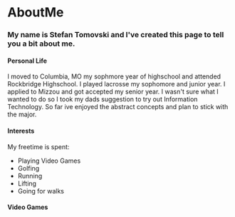 # AboutMe

### My name is Stefan Tomovski and I've created this page to tell you a bit about me.

#### **Personal Life**

I moved to Columbia, MO my sophmore year of highschool and attended Rockbridge Highschool. I played lacrosse my sophomore and junior year. I applied to Mizzou and got accepted my senior year. I wasn't sure what I wanted to do so I took my dads suggestion to try out Information Technology. So far ive enjoyed the abstract concepts and plan to stick with the major.

#### Interests

My freetime is spent:
* Playing Video Games
* Golfing
* Running
* Lifting
* Going for walks

#### Video Games

